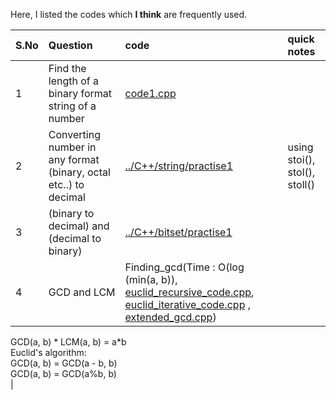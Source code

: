 Here, I listed the codes which **I think** are frequently used.

| S.No | Question | code | quick notes | 
|:--|:--|:---|:---|
| 1 | Find the length of a binary format string of a number | [code1.cpp](code1.cpp) | |
| 2 | Converting number in any format (binary, octal etc..) to decimal | [../C++/string/practise1](../C++/string/practise1) | using stoi(), stol(), stoll() |
| 3 | (binary to decimal) and (decimal to binary) | [../C++/bitset/practise1](../C++/bitset/practise1) | |
| 4 | GCD and LCM | Finding_gcd(Time : O(log (min(a, b)), [euclid_recursive_code.cpp](euclid_recursive_code.cpp), [euclid_iterative_code.cpp](euclid_iterative_code.cpp) , [extended_gcd.cpp](extended_gcd.cpp))  | 
GCD(a, b) * LCM(a, b) = a*b <br/> 
Euclid's algorithm: <br/>
GCD(a, b) = GCD(a - b, b) <br/>
GCD(a, b) = GCD(a%b, b) <br/> 
|


